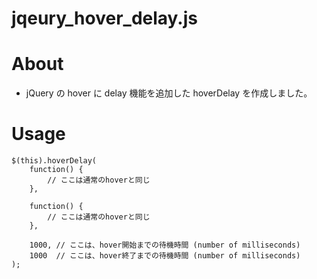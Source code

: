 jqeury_hover_delay.js
=====================

# About

*  jQuery の hover に delay 機能を追加した hoverDelay を作成しました。

# Usage

    $(this).hoverDelay(
        function() {
            // ここは通常のhoverと同じ
        },

        function() {
            // ここは通常のhoverと同じ
        },

        1000, // ここは、hover開始までの待機時間 (number of milliseconds)
        1000  // ここは、hover終了までの待機時間 (number of milliseconds)
    );

